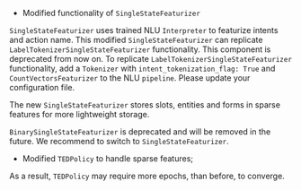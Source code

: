 * Modified functionality of `SingleStateFeaturizer` 

`SingleStateFeaturizer` uses trained NLU `Interpreter` to featurize intents and action name. This modified `SingleStateFeaturizer` can replicate `LabelTokenizerSingleStateFeaturizer` functionality. This component is deprecated from now on. 
To replicate `LabelTokenizerSingleStateFeaturizer` functionality, add a `Tokenizer`  with `intent_tokenization_flag: True` and `CountVectorsFeaturizer` to the NLU `pipeline`. Please update your configuration file. 

The new `SingleStateFeaturizer` stores slots, entities and forms in sparse features for more lightweight storage. 

`BinarySingleStateFeaturizer` is deprecated and will be removed in the future. We recommend to switch to `SingleStateFeaturizer`.

* Modified `TEDPolicy` to handle sparse features;

As a result, `TEDPolicy` may require more epochs, than before, to converge. 